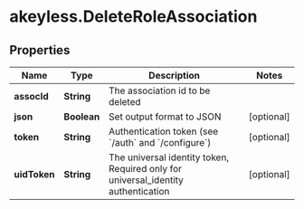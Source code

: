 # akeyless.DeleteRoleAssociation

## Properties

Name | Type | Description | Notes
------------ | ------------- | ------------- | -------------
**assocId** | **String** | The association id to be deleted | 
**json** | **Boolean** | Set output format to JSON | [optional] 
**token** | **String** | Authentication token (see &#x60;/auth&#x60; and &#x60;/configure&#x60;) | [optional] 
**uidToken** | **String** | The universal identity token, Required only for universal_identity authentication | [optional] 


